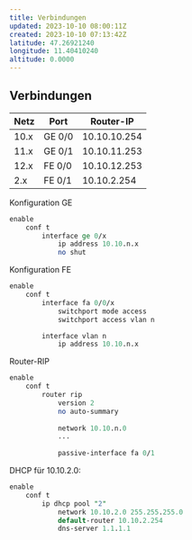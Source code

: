 ```yaml
---
title: Verbindungen
updated: 2023-10-10 08:00:11Z
created: 2023-10-10 07:13:42Z
latitude: 47.26921240
longitude: 11.40410240
altitude: 0.0000
---
```


## Verbindungen
|Netz|Port|Router-IP|
|-|-|-|
|10.x|GE 0/0|10.10.10.254|
|11.x|GE 0/1|10.10.11.253|
|12.x|FE 0/0|10.10.12.253|
|2.x|FE 0/1|10.10.2.254|

Konfiguration GE
```Perl
enable
    conf t
        interface ge 0/x
            ip address 10.10.n.x
            no shut
```

Konfiguration FE
```Perl
enable
    conf t
        interface fa 0/0/x
            switchport mode access
            switchport access vlan n

        interface vlan n
            ip address 10.10.n.x
```

Router-RIP
```Perl
enable
    conf t
        router rip
            version 2
            no auto-summary
            
            network 10.10.n.0
            ...
            
            passive-interface fa 0/1
```

DHCP für 10.10.2.0:
```Perl
enable
    conf t
        ip dhcp pool "2"
            network 10.10.2.0 255.255.255.0
            default-router 10.10.2.254
            dns-server 1.1.1.1
```
